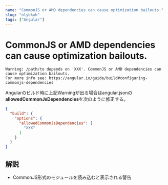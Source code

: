 ```yaml
---
name: "CommonJS or AMD dependencies can cause optimization bailouts."
slug: "nlybkxh"
tags: ["Angular"]
---
```


# CommonJS or AMD dependencies can cause optimization bailouts.

```
Warning: /path/to depends on 'XXX'. CommonJS or AMD dependencies can cause optimization bailouts.
For more info see: https://angular.io/guide/build#configuring-commonjs-dependencies
```

Angularのビルド時に上記Warningが出る場合はangular.jsonの**allowedCommonJsDependencies**を次のように修正する。

```json
{
  "build": {
    "options": {
      "allowedCommonJsDependencies": [
        "XXX"
      ]
    }
  }
}
```

## 解説

- CommonJS形式のモジュールを読み込むと表示される警告